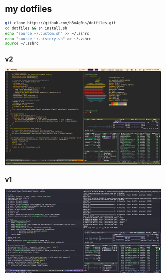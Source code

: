 # my dotfiles

```sh
git clone https://github.com/h3x4g0ns/dotfiles.git
cd dotfiles && sh install.sh
echo "source ~/.custom.sh" >> ~/.zshrc
echo "source ~/.history.sh" >> ~/.zshrc
source ~/.zshrc
```

## v2

![img](imgs/v2.png)

## v1

![img](imgs/v1.png)
